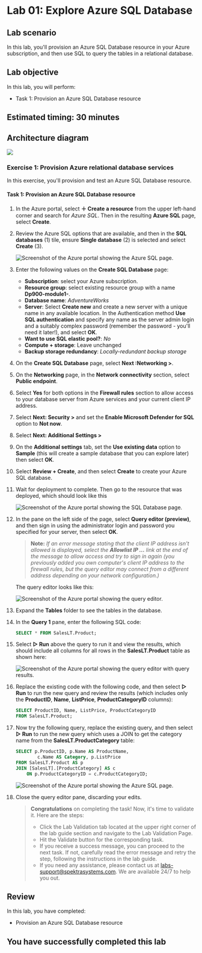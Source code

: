 # Lab 01: Explore Azure SQL Database

## Lab scenario

In this lab, you'll provision an Azure SQL Database resource in your Azure subscription, and then use SQL to query the tables in a relational database. 

## Lab objective

In this lab, you will perform:

+ Task 1: Provision an Azure SQL Database resource

## Estimated timing: 30 minutes

## Architecture diagram

![](media/sc900module1.png)

### Exercise 1: Provision Azure relational database services

In this exercise, you'll provision and test an Azure SQL Database resource.

#### Task 1: Provision an Azure SQL Database resource

1. In the Azure portal, select  **＋ Create a resource**  from the upper left-hand corner and search for  _Azure SQL_. Then in the resulting  **Azure SQL**  page, select  **Create**.
    
1. Review the Azure SQL options that are available, and then in the  **SQL databases** (1)  tile, ensure  **Single database** (2)  is selected and select  **Create** (3).
    
    ![Screenshot of the Azure portal showing the Azure SQL page.](media//DP-900sql.png)
    
1. Enter the following values on the  **Create SQL Database**  page:
    
    -   **Subscription**: select your Azure subscription.
    -   **Resource group**: select existing resource group with a name **Dp900-module1-<inject key="DeploymentID" enableCopy="false"/>**.
    -   **Database name**:  _AdventureWorks_
    -   **Server**: Select  **Create new**  and create a new server with a unique name in any available location. In the Authentication method **Use SQL authentication**  and specify any name as the server admin login and a suitably complex password (remember the password - you'll need it later!), and select **OK**.
    -   **Want to use SQL elastic pool?**:  _No_
    -   **Compute + storage**: Leave unchanged
    -   **Backup storage redundancy**:  _Locally-redundant backup storage_

1. On the  **Create SQL Database**  page, select  **Next :Networking >**.

1. On the **Networking**  page, in the  **Network connectivity**  section, select  **Public endpoint**. 

1. Select  **Yes**  for both options in the  **Firewall rules**  section to allow access to your database server from Azure services and your current client IP address.
    
1. Select  **Next: Security >**  and set the  **Enable Microsoft Defender for SQL**  option to  **Not now**.
    
1. Select  **Next: Additional Settings >**  

1. On the **Additional settings**  tab, set the  **Use existing data**  option to  **Sample**  (this will create a sample database that you can explore later) then select **OK**.
    
1. Select  **Review + Create**, and then select  **Create**  to create your Azure SQL database.
    
1. Wait for deployment to complete. Then go to the resource that was deployed, which should look like this
    
    ![Screenshot of the Azure portal showing the SQL Database page.](media//sql-database-portal.png)
    
1. In the pane on the left side of the page, select  **Query editor (preview)**, and then sign in using the administrator login and password you specified for your server, then select **OK**.
    
    >**Note:** _If an error message stating that the client IP address isn't allowed is displayed, select the  **Allowlist IP ...**  link at the end of the message to allow access and try to sign in again (you previously added you own computer's client IP address to the firewall rules, but the query editor may connect from a different address depending on your network configuration.)_
    
   The query editor looks like this:
    
   ![Screenshot of the Azure portal showing the query editor.](media//query-editor.png)
    
1. Expand the  **Tables**  folder to see the tables in the database.
    
1. In the  **Query 1**  pane, enter the following SQL code:

    ```sql
    SELECT * FROM SalesLT.Product;
    ```
    
1. Select  **▷ Run**  above the query to run it and view the results, which should include all columns for all rows in the  **SalesLT.Product**  table as shown here:
    
     ![Screenshot of the Azure portal showing the query editor with query results.](media//sql-query-results.png)
     
1. Replace the existing code with the following code, and then select **&#9655; Run** to run the new query and review the results (which includes only the **ProductID**, **Name**, **ListPrice**, **ProductCategoryID** columns):

    ```sql
    SELECT ProductID, Name, ListPrice, ProductCategoryID
    FROM SalesLT.Product;
    ```

1. Now try the following query, replace the existing query, and then select **&#9655; Run** to run the new query which uses a JOIN to get the category name from the **SalesLT.ProductCategory** table:

    ```sql
    SELECT p.ProductID, p.Name AS ProductName,
            c.Name AS Category, p.ListPrice
    FROM SalesLT.Product AS p
    JOIN [SalesLT].[ProductCategory] AS c
        ON p.ProductCategoryID = c.ProductCategoryID;
    ```

    ![Screenshot of the Azure portal showing the Azure SQL page.](media//DP-900(result).png)

1. Close the query editor pane, discarding your edits.
  
    > **Congratulations** on completing the task! Now, it's time to validate it. Here are the steps:
    > - Click the Lab Validation tab located at the upper right corner of the lab guide section and navigate to the Lab Validation Page.
    > - Hit the Validate button for the corresponding task.
    > - If you receive a success message, you can proceed to the next task. If not, carefully read the error message and retry the step, following the instructions in the lab guide.
    > - If you need any assistance, please contact us at labs-support@spektrasystems.com. We are available 24/7 to help you out.

    <validation step="8741822c-1290-45d5-9c7d-adb15c3dc8f5" />

## Review
In this lab, you have completed:
- Provision an Azure SQL Database resource
  
## You have successfully completed this lab
